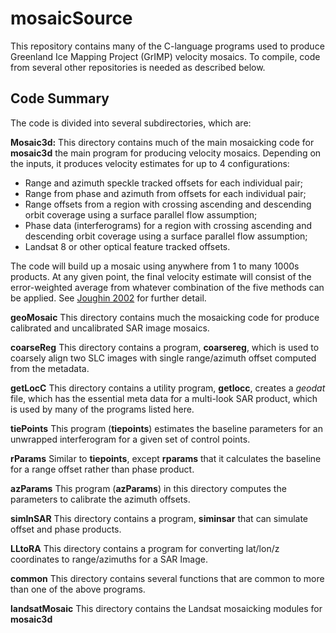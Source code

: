 # mosaicSource

This repository contains many of the C-language programs used to produce Greenland Ice Mapping Project (GrIMP) velocity mosaics. To compile, code from several other repositories is needed as described below.

## Code Summary

The code is divided into several subdirectories, which are:

**Mosaic3d:** This directory contains much of the main mosaicking code for **mosaic3d** the main program for producing velocity mosaics. Depending on the inputs, it produces velocity estimates for up to 4 configurations:
- Range and azimuth speckle tracked offsets for each individual pair;
- Range from phase and azimuth from offsets for each individual pair;
- Range offsets from a region with crossing ascending and descending orbit coverage using a surface parallel flow assumption; 
- Phase data (interferograms) for a region with crossing ascending and descending orbit coverage using a surface parallel flow assumption;
- Landsat 8 or other optical feature tracked offsets.

The code will build up a mosaic using anywhere from 1 to many 1000s products. At any given point, the final velocity estimate will consist of the 
error-weighted average from whatever combination of the five methods can be applied. See [Joughin 2002](https://www.cambridge.org/core/journals/annals-of-glaciology/article/icesheet-velocity-mapping-a-combined-interferometric-and-speckletracking-approach/816A13E46FCFC2570B435E25EACBA367) for further detail.

**geoMosaic** This directory contains much the mosaicking code for produce calibrated and uncalibrated SAR image mosaics.

**coarseReg** This directory contains a program, **coarsereg**, which is used to coarsely align two SLC images with single range/azimuth offset computed from the metadata.

**getLocC** This directory contains a utility program, **getlocc**, creates a *geodat* file, which has the essential meta data for a multi-look SAR product, which is used by many of the programs listed here.

**tiePoints** This program (**tiepoints**) estimates the baseline parameters for an unwrapped interferogram for a given set of control points.

**rParams** Similar to **tiepoints**, except **rparams** that it calculates the baseline for a range offset rather than phase product.

**azParams** This program (**azParams**) in this directory computes the parameters to calibrate the azimuth offsets.

**simInSAR** This directory contains a program, **siminsar** that can simulate offset and phase products. 

**LLtoRA** This directory contains a program for converting lat/lon/z coordinates to range/azimuths for a SAR Image.

**common** This directory contains several functions that are common to more than one of the above programs.

**landsatMosaic** This directory contains the Landsat mosaicking modules for **mosaic3d**


